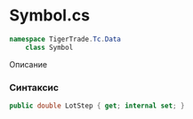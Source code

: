 
# Symbol.cs
```csharp
namespace TigerTrade.Tc.Data  
    class Symbol
```

Описание

### Синтаксис
```csharp
public double LotStep { get; internal set; }
```
